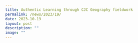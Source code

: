 ```yaml
---
title: Authentic Learning through CJC Geography fieldwork
permalink: /news/2023/19/
date: 2023-10-19
layout: post
description: ""
image: ""
---
```

